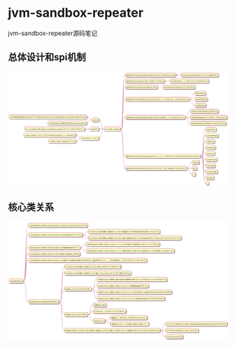 # jvm-sandbox-repeater

jvm-sandbox-repeater源码笔记


## 总体设计和spi机制
![pic](/code_note/code_guide.png)

## 核心类关系
![pic](/code_note/repeater.png)

